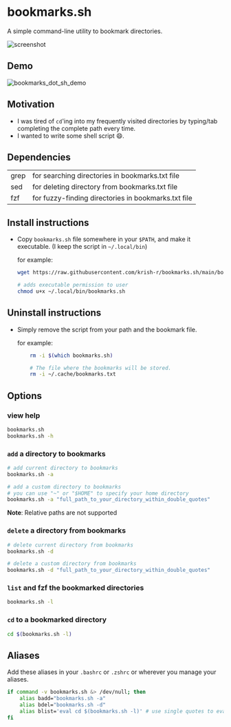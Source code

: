 # bookmarks.sh

A simple command-line utility to bookmark directories.

![screenshot][screenshot]

## Demo

![bookmarks_dot_sh_demo][demo]

## Motivation

-   I was tired of `cd`'ing into my frequently visited directories by typing/tab completing the complete path every time.
-   I wanted to write some shell script :smile:.

## Dependencies

|      |                                                     |
| ---- | --------------------------------------------------- |
| grep | for searching directories in bookmarks.txt file     |
| sed  | for deleting directory from bookmarks.txt file      |
| fzf  | for fuzzy-finding directories in bookmarks.txt file |

## Install instructions

-   Copy `bookmarks.sh` file somewhere in your `$PATH`, and make it executable. (I keep the script in `~/.local/bin`)

    for example:

    ```sh
    wget https://raw.githubusercontent.com/krish-r/bookmarks.sh/main/bookmarks.sh -O ~/.local/bin/bookmarks.sh

    # adds executable permission to user
    chmod u+x ~/.local/bin/bookmarks.sh
    ```

## Uninstall instructions

-   Simply remove the script from your path and the bookmark file.

    for example:

    ```sh
        rm -i $(which bookmarks.sh)

        # The file where the bookmarks will be stored.
        rm -i ~/.cache/bookmarks.txt
    ```

## Options

### view help

```sh
bookmarks.sh
bookmarks.sh -h
```

### `add` a directory to bookmarks

```sh
# add current directory to bookmarks
bookmarks.sh -a

# add a custom directory to bookmarks
# you can use "~" or "$HOME" to specify your home directory
bookmarks.sh -a "full_path_to_your_directory_within_double_quotes"
```

**Note**: Relative paths are not supported

### `delete` a directory from bookmarks

```sh
# delete current directory from bookmarks
bookmarks.sh -d

# delete a custom directory from bookmarks
bookmarks.sh -d "full_path_to_your_directory_within_double_quotes"
```

### `list` and fzf the bookmarked directories

```sh
bookmarks.sh -l
```

### `cd` to a bookmarked directory

```sh
cd $(bookmarks.sh -l)
```

## Aliases

Add these aliases in your `.bashrc` or `.zshrc` or wherever you manage your aliases.

```sh
if command -v bookmarks.sh &> /dev/null; then
    alias badd="bookmarks.sh -a"
    alias bdel="bookmarks.sh -d"
    alias blist='eval cd $(bookmarks.sh -l)' # use single quotes to evaluate
fi
```

[screenshot]: https://user-images.githubusercontent.com/54745129/204101118-ee1de797-93fe-4b3a-b962-3804978f0789.png
[demo]: https://user-images.githubusercontent.com/54745129/204107707-543c3d82-b6f1-4eaa-af87-b9027a4ed0fe.gif
